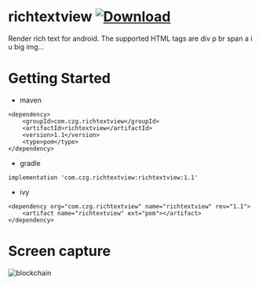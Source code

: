 # richtextview [ ![Download](https://api.bintray.com/packages/zung435/richtextview/richtextview/images/download.svg?version=1.1) ](https://bintray.com/zung435/richtextview/richtextview/1.1/link)
Render rich text for android.
The supported HTML tags are div p br span a i u big img...
# Getting Started
- maven
```
<dependency>
	<groupId>com.czg.richtextview</groupId>
	<artifactId>richtextview</artifactId>
	<version>1.1</version>
	<type>pom</type>
</dependency>
```

- gradle
```
implementation 'com.czg.richtextview:richtextview:1.1'
```

- ivy
```
<dependency org="com.czg.richtextview" name="richtextview" rev="1.1">
	<artifact name="richtextview" ext="pom"></artifact>
</dependency>
```
# Screen capture
![blockchain]("https://github.com/zung/richtextview/blob/main/app/result.png?raw=true" "Screen shoot")
